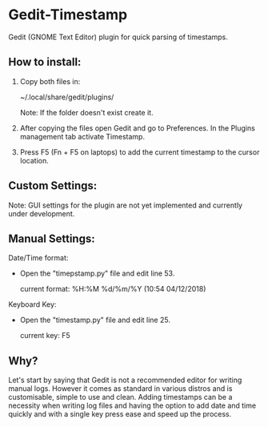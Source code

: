 # Gedit-Timestamp
Gedit (GNOME Text Editor) plugin for quick parsing of timestamps.

How to install:
--------------------------

1.  Copy both files in:

    ~/.local/share/gedit/plugins/

    Note: If the folder doesn't exist create it.

2.  After copying the files open Gedit and go to Preferences.
    In the Plugins management tab activate Timestamp.

3.  Press F5 (Fn + F5 on laptops) to add the current timestamp to the cursor location.


Custom Settings:
--------------------------

Note: GUI settings for the plugin are not yet implemented and currently under development.

Manual Settings:
--------------------------

Date/Time format: 
- Open the "timepstamp.py" file and edit line 53.

    current format: %H:%M %d/%m/%Y  (10:54 04/12/2018)
    
Keyboard Key:
- Open the "timestamp.py" file and edit line 25.

    current key: F5

Why?
--------------------------
Let's start by saying that Gedit is not a recommended editor for writing manual logs.
However it comes as standard in various distros and is customisable, simple to use and clean.
Adding timestamps can be a necessity when writing log files and having the option to add date and time quickly and with a single key press ease and speed up the process.
